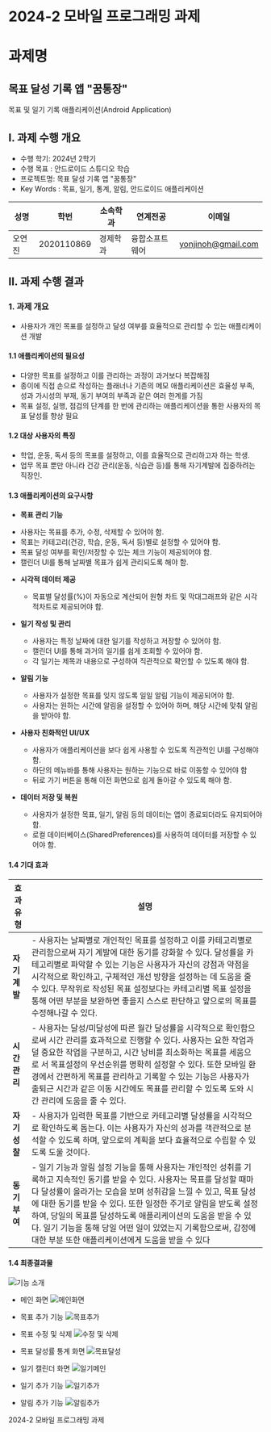 
# 2024-2 모바일 프로그래밍 과제
# 과제명
## 목표 달성 기록 앱 "꿈통장"
목표 및 일기 기록 애플리케이션(Android Application)


## I. 과제 수행 개요

* 수행 학기: 2024년 2학기
* 수행 목표 : 안드로이드 스튜디오 학습
* 프로젝트명: 목표 달성 기록 앱 "꿈통장"
* Key Words : 목표, 일기, 통계, 알림, 안드로이드 애플리케이션    
    

 성명 | 학번 | 소속학과 | 연계전공 | 이메일
-------|-------|-------|-------|-------   
 오연진 | 2020110869 | 경제학과 | 융합소프트웨어 | yonjinoh@gmail.com              


## II. 과제 수행 결과  

### 1. 과제 개요  

- 사용자가 개인 목표를 설정하고 달성 여부를 효율적으로 관리할 수 있는 애플리케이션 개발

#### 1.1 애플리케이션의 필요성

  - 다양한 목표를 설정하고 이를 관리하는 과정이 과거보다 복잡해짐
  - 종이에 직접 손으로 작성하는 플래너나 기존의 메모 애플리케이션은
    효율성 부족, 성과 가시성의 부재, 동기 부여의 부족과 같은 여러 한계를 가짐
  - 목표 설정, 실행, 점검의 단계를 한 번에 관리하는 애플리케이션을 통한 사용자의 목표 달성률 향상 필요


#### 1.2 대상 사용자의 특징  

*  학업, 운동, 독서 등의 목표를 설정하고, 이를 효율적으로 관리하고자 하는 학생.
*  업무 목표 뿐만 아니라 건강 관리(운동, 식습관 등)를 통해 자기계발에 집중하려는 직장인.  

#### 1.3 애플리케이션의 요구사항

*  **목표 관리 기능**
  - 사용자는 목표를 추가, 수정, 삭제할 수 있어야 함.
  - 목표는 카테고리(건강, 학습, 운동, 독서 등)별로 설정할 수 있어야 함.
  - 목표 달성 여부를 확인/저장할 수 있는 체크 기능이 제공되어야 함.
  - 캘린더 UI를 통해 날짜별 목표가 쉽게 관리되도록 해야 함. 

* **시각적 데이터 제공**
  - 목표별 달성률(%)이 자동으로 계산되어 원형 차트 및 막대그래프와 같은 시각적차트로 제공되어야 함.

* **일기 작성 및 관리**
  - 사용자는 특정 날짜에 대한 일기를 작성하고 저장할 수 있어야 함.
  - 캘린더 UI를 통해 과거의 일기를 쉽게 조회할 수 있어야 함.
  - 각 일기는 제목과 내용으로 구성하여 직관적으로 확인할 수 있도록 해야 함.
 
* **알림 기능**
  - 사용자가 설정한 목표를 잊지 않도록 일일 알림 기능이 제공되어야 함.
  - 사용자는 원하는 시간에 알림을 설정할 수 있어야 하며, 해당 시간에 맞춰 알림을 받아야 함.

* **사용자 친화적인 UI/UX**
  - 사용자가 애플리케이션을 보다 쉽게 사용할 수 있도록 직관적인 UI를 구성해야 함.
  - 하단의 메뉴바를 통해 사용자는 원하는 기능으로 바로 이동할 수 있어야 함
  - 뒤로 가기 버튼을 통해 이전 화면으로 쉽게 돌아갈 수 있도록 해야 함.
 
* **데이터 저장 및 복원**
  - 사용자가 설정한 목표, 일기, 알림 등의 데이터는 앱이 종료되더라도 유지되어야 함.
  - 로컬 데이터베이스(SharedPreferences)를 사용하여 데이터를 저장할 수 있어야 함. 

#### 1.4 기대 효과  

| 효과 유형       | 설명                                                                                                             |
|----------------|----------------------------------------------------------------------------------------------------------------|
| **자기 계발** | - 사용자는 날짜별로 개인적인 목표를 설정하고 이를 카테고리별로 관리함으로써 자기 계발에 대한 동기를 강화할 수 있다. 달성률을 카테고리별로 파악할 수 있는 기능은 사용자가 자신의 강점과 약점을 시각적으로 확인하고, 구체적인 개선 방향을 설정하는 데 도움을 줄 수 있다. 무작위로 작성된 목표 설정보다는 카테고리별 목표 설정을 통해 어떤 부분을 보완하면 좋을지 스스로 판단하고 앞으로의 목표를 수정해나갈 수 있다.  |
| **시간 관리** | - 사용자는 달성/미달성에 따른 월간 달성률을 시각적으로 확인함으로써 시간 관리를 효과적으로 진행할 수 있다. 사용자는 요한 작업과 덜 중요한 작업을 구분하고, 시간 낭비를 최소화하는 목표를 세움으로 서 목표설정의 우선순위를 명확히 설정할 수 있다. 또한 모바일 환경에서 간편하게 목표를 관리하고 기록할 수 있는 기능은 사용자가 출퇴근 시간과 같은 이동 시간에도 목표를 관리할 수 있도록 도와 시간 관리에 도움을 줄 수 있다.  |
| **자기 성찰** | - 사용자가 입력한 목표를 기반으로 카테고리별 달성률을 시각적으로 확인하도록 돕는다. 이는 사용자가 자신의 성과를 객관적으로 분석할 수 있도록 하며, 앞으로의 계획을 보다 효율적으로 수립할 수 있도록 도울 것이다. |
| **동기 부여** | - 일기 기능과 알림 설정 기능을 통해 사용자는 개인적인 성취를 기록하고 지속적인 동기를 받을 수 있다. 사용자는 목표를 달성할 때마다 달성률이 올라가는 모습을 보며 성취감을 느낄 수 있고, 목표 달성에 대한 동기를 받을 수 있다. 또한 일정한 주기로 알림을 받도록 설정하여, 당일의 목표를 달성하도록 애플리케이션의 도움을 받을 수 있다. 일기 기능을 통해 당일 어떤 일이 있었는지 기록함으로써, 감정에 대한 부분 또한 애플리케이션에게 도움을 받을 수 있다|                                              |

#### 1.4 최종결과물  

![기능 소개](https://github.com/user-attachments/assets/dbb8bbd3-b0a3-434e-a9e6-32a5546b0be2)

- 메인 화면
    ![메인화면](https://github.com/user-attachments/assets/af780222-0abc-4d42-b92e-0337346782b5)

- 목표 추가 기능
    ![목표추가](https://github.com/user-attachments/assets/9cd41709-dda1-4f74-82d8-d31f88516bd4)

- 목표 수정 및 삭제
    ![수정 및 삭제](https://github.com/user-attachments/assets/e21349f1-97ff-4472-87b1-acaa08982842)

- 목표 달성률 통계 화면
    ![목표달성](https://github.com/user-attachments/assets/fe8e10fd-9b05-4f02-b80c-728f5942c6cb)

- 일기 캘린더 화면
    ![일기메인](https://github.com/user-attachments/assets/e303b60c-9a06-4e85-bd57-6188fa76f6db)

- 일기 추가 기능
    ![일기추가](https://github.com/user-attachments/assets/486a0cc2-dad7-437a-ba95-cf480730efe9)

- 알림 추가 기능
    ![알림추가](https://github.com/user-attachments/assets/21718dba-816e-4c79-ad97-c8f9265ba835)  
   

2024-2 모바일 프로그래밍 과제

